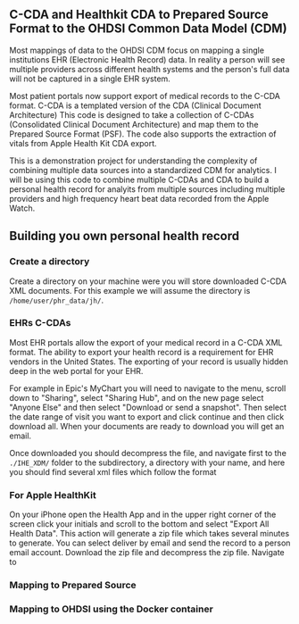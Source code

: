 ## C-CDA and Healthkit CDA to Prepared Source Format to the OHDSI Common Data Model (CDM)

Most mappings of data to the OHDSI CDM focus on mapping a single institutions 
EHR (Electronic Health Record) data. In reality a person will see multiple providers across different health systems and the person's full data will not be captured in a single EHR system.

Most patient portals now support export of medical records to the C-CDA format. 
C-CDA is a templated version of the CDA (Clinical Document Architecture)
This code is designed to take a collection of C-CDAs (Consolidated Clinical 
Document Architecture) and map them to the Prepared Source Format (PSF). The code
also supports the extraction of vitals from Apple Health Kit CDA export.

This is a demonstration project for understanding the complexity of combining multiple 
data sources into a standardized CDM for analytics. I will be using this code to combine multiple C-CDAs and CDA to build a personal health record for analyits from multiple sources including multiple providers and high frequency heart beat data recorded from the Apple Watch.

## Building you own personal health record

### Create a directory

Create a directory on your machine were you will store downloaded C-CDA XML
documents. For this example we will assume the directory is 
`/home/user/phr_data/jh/`.

### EHRs C-CDAs

Most EHR portals allow the export of your medical record in a C-CDA XML format. 
The ability to export your health record is a requirement for EHR vendors in the
United States. The exporting of your record is usually hidden deep in the web
portal for your EHR. 

For example in Epic's MyChart you will need to navigate to the menu, scroll down
to "Sharing", select "Sharing Hub", and on the new page select "Anyone Else" and then
select "Download or send a snapshot". Then select the date range of visit you want
to export and click continue and then click download all. When your documents are ready 
to download you will get an email.

Once downloaded you should decompress the file, and navigate first to the 
`./IHE_XDM/` folder to the subdirectory, a directory with your name, and here you
should find several xml files which follow the format 

### For Apple HealthKit

On your iPhone open the Health App and in the upper right corner 
of the screen click your initials and scroll to the bottom and select 
"Export All Health Data". This action will generate a zip file which takes 
several minutes to generate. You can select deliver by email and send the record to 
a person email account. Download the zip file and decompress the zip file.
Navigate to 


### Mapping to Prepared Source


### Mapping to OHDSI using the Docker container

